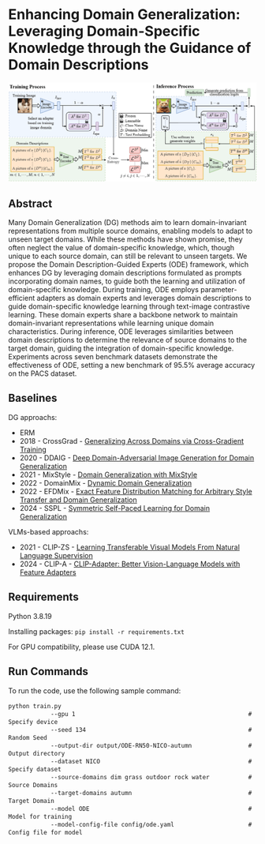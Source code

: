 # Enhancing Domain Generalization: Leveraging Domain-Specific Knowledge through the Guidance of Domain Descriptions
![ODE_framework](ODE_framework.png)

## Abstract
Many Domain Generalization (DG) methods aim to learn domain-invariant representations from multiple source domains, enabling models to adapt to unseen target domains. While these methods have shown promise, they often neglect the value of domain-specific knowledge, which, though unique to each source domain, can still be relevant to unseen targets. We propose the Domain Description-Guided Experts (ODE) framework, which enhances DG by leveraging domain descriptions formulated as prompts incorporating domain names, to guide both the learning and utilization of domain-specific knowledge. During training, ODE employs parameter-efficient adapters as domain experts and leverages domain descriptions to guide domain-specific knowledge learning through text-image contrastive learning. These domain experts share a backbone network to maintain domain-invariant representations while learning unique domain characteristics. During inference, ODE leverages similarities between domain descriptions to determine the relevance of source domains to the target domain, guiding the integration of domain-specific knowledge. Experiments across seven benchmark datasets demonstrate the effectiveness of ODE, setting a new benchmark of 95.5% average accuracy on the PACS dataset.

## Baselines
DG approachs:
- ERM
- 2018 - CrossGrad - [Generalizing Across Domains via Cross-Gradient Training](https://openreview.net/forum?id=r1Dx7fbCW)
- 2020 - DDAIG - [Deep Domain-Adversarial Image Generation for Domain Generalization](https://ojs.aaai.org/index.php/AAAI/article/view/7003)
- 2021 - MixStyle - [Domain Generalization with MixStyle](https://arxiv.org/abs/2104.02008#)
- 2022 - DomainMix - [Dynamic Domain Generalization](https://arxiv.org/abs/2205.13913)
- 2022 - EFDMix - [Exact Feature Distribution Matching for Arbitrary Style Transfer and Domain Generalization](https://openaccess.thecvf.com/content/CVPR2022/html/Zhang_Exact_Feature_Distribution_Matching_for_Arbitrary_Style_Transfer_and_Domain_CVPR_2022_paper.html)
- 2024 - SSPL - [Symmetric Self-Paced Learning for Domain Generalization](https://ojs.aaai.org/index.php/AAAI/article/view/29639)

VLMs-based approachs:
- 2021 - CLIP-ZS - [Learning Transferable Visual Models From Natural Language Supervision](https://arxiv.org/abs/2103.00020)
- 2024 - CLIP-A - [CLIP-Adapter: Better Vision-Language Models with Feature Adapters](https://link.springer.com/article/10.1007/s11263-023-01891-x)

## Requirements
Python 3.8.19

Installing packages:
```pip install -r requirements.txt```

For GPU compatibility, please use CUDA 12.1.

## Run Commands
To run the code, use the following sample command:
```
python train.py
            --gpu 1                                                 # Specify device
            --seed 134                                              # Random Seed
            --output-dir output/ODE-RN50-NICO-autumn                # Output directory 
            --dataset NICO                                          # Specify dataset
            --source-domains dim grass outdoor rock water           # Source Domains
            --target-domains autumn                                 # Target Domain
            --model ODE                                             # Model for training
            --model-config-file config/ode.yaml                     # Config file for model
```